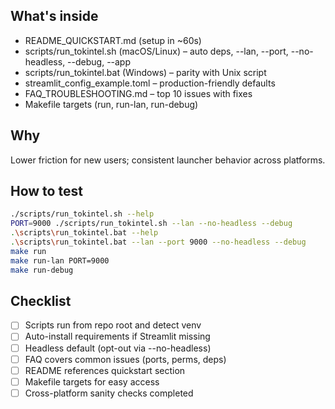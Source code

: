 ## What's inside
- README_QUICKSTART.md (setup in ~60s)
- scripts/run_tokintel.sh (macOS/Linux) – auto deps, --lan, --port, --no-headless, --debug, --app
- scripts/run_tokintel.bat (Windows) – parity with Unix script
- streamlit_config_example.toml – production-friendly defaults
- FAQ_TROUBLESHOOTING.md – top 10 issues with fixes
- Makefile targets (run, run-lan, run-debug)

## Why
Lower friction for new users; consistent launcher behavior across platforms.

## How to test
```bash
./scripts/run_tokintel.sh --help
PORT=9000 ./scripts/run_tokintel.sh --lan --no-headless --debug
.\scripts\run_tokintel.bat --help
.\scripts\run_tokintel.bat --lan --port 9000 --no-headless --debug
make run
make run-lan PORT=9000
make run-debug
```

## Checklist

* [ ] Scripts run from repo root and detect venv
* [ ] Auto-install requirements if Streamlit missing
* [ ] Headless default (opt-out via --no-headless)
* [ ] FAQ covers common issues (ports, perms, deps)
* [ ] README references quickstart section
* [ ] Makefile targets for easy access
* [ ] Cross-platform sanity checks completed
